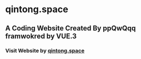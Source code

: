 # qintong.space

## A Coding Website Created By ppQwQqq framwokred by VUE.3

### Visit Website by [qintong.space](https://qintong.space)
